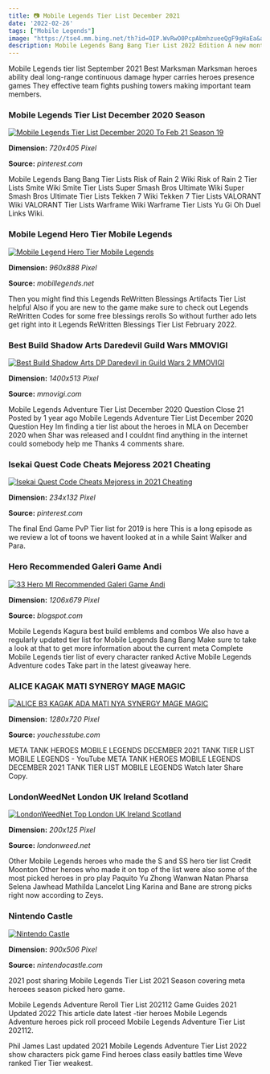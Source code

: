 ```yaml
---
title: 📷 Mobile Legends Tier List December 2021
date: '2022-02-26'
tags: ["Mobile Legends"]
image: "https://tse4.mm.bing.net/th?id=OIP.WvRwO0PcpAbmhzueeQgF9gHaEa&amp;pid=15.1"
description: Mobile Legends Bang Bang Tier List 2022 Edition A new month is rolling in and with buffs and nerfs coming with the update you might be wondering which heroes
---
```




Mobile Legends tier list September 2021 Best Marksman Marksman heroes ability deal long-range continuous damage hyper carries heroes presence games They effective team fights pushing towers making important team members.



### Mobile Legends Tier List December 2020 Season 

[![Mobile Legends Tier List December 2020 To Feb 21 Season 19 ](https://i.pinimg.com/originals/cc/e9/86/cce98631159e00e80096477626acdb44.png)](https://i.pinimg.com/originals/cc/e9/86/cce98631159e00e80096477626acdb44.png)


**Dimension:** _720x405 Pixel_ 

**Source:** _pinterest.com_ 


Mobile Legends Bang Bang Tier Lists Risk of Rain 2 Wiki Risk of Rain 2 Tier Lists Smite Wiki Smite Tier Lists Super Smash Bros Ultimate Wiki Super Smash Bros Ultimate Tier Lists Tekken 7 Wiki Tekken 7 Tier Lists VALORANT Wiki VALORANT Tier Lists Warframe Wiki Warframe Tier Lists Yu Gi Oh Duel Links Wiki.


### Mobile Legend Hero Tier Mobile Legends

[![Mobile Legend Hero Tier  Mobile Legends](http://pm1.narvii.com/7004/52b77e65d55a68e676ab1ba7890bacf4ef6e1ec0r1-960-888v2_uhq.jpg)](http://pm1.narvii.com/7004/52b77e65d55a68e676ab1ba7890bacf4ef6e1ec0r1-960-888v2_uhq.jpg)


**Dimension:** _960x888 Pixel_ 

**Source:** _mobillegends.net_ 


Then you might find this Legends ReWritten Blessings Artifacts Tier List helpful Also if you are new to the game make sure to check out Legends ReWritten Codes for some free blessings rerolls So without further ado lets get right into it Legends ReWritten Blessings Tier List February 2022.


### Best Build Shadow Arts Daredevil Guild Wars MMOVIGI

[![Best Build Shadow Arts DP Daredevil in Guild Wars 2  MMOVIGI](https://i0.wp.com/mmovigi.com/wp-content/uploads/2021/07/footer-bg.jpg?w=1400&amp;ssl=1)](https://i0.wp.com/mmovigi.com/wp-content/uploads/2021/07/footer-bg.jpg?w=1400&amp;ssl=1)


**Dimension:** _1400x513 Pixel_ 

**Source:** _mmovigi.com_ 


Mobile Legends Adventure Tier List December 2020 Question Close 21 Posted by 1 year ago Mobile Legends Adventure Tier List December 2020 Question Hey Im finding a tier list about the heroes in MLA on December 2020 when Shar was released and I couldnt find anything in the internet could somebody help me Thanks 4 comments share.


### Isekai Quest Code Cheats Mejoress 2021 Cheating 

[![Isekai Quest Code  Cheats  Mejoress in 2021  Cheating ](https://i.pinimg.com/236x/bf/91/53/bf9153073a6986fb586560d73f4f9769.jpg?nii=t)](https://i.pinimg.com/236x/bf/91/53/bf9153073a6986fb586560d73f4f9769.jpg?nii=t)


**Dimension:** _234x132 Pixel_ 

**Source:** _pinterest.com_ 


The final End Game PvP Tier list for 2019 is here This is a long episode as we review a lot of toons we havent looked at in a while Saint Walker and Para.


### Hero Recommended Galeri Game Andi

[![33 Hero Ml Recommended  Galeri Game Andi](https://gamingonphone.com/wp-content/uploads/2020/07/brody-ML.jpg)](https://gamingonphone.com/wp-content/uploads/2020/07/brody-ML.jpg)


**Dimension:** _1206x679 Pixel_ 

**Source:** _blogspot.com_ 


Mobile Legends Kagura best build emblems and combos We also have a regularly updated tier list for Mobile Legends Bang Bang Make sure to take a look at that to get more information about the current meta Complete Mobile Legends tier list of every character ranked Active Mobile Legends Adventure codes Take part in the latest giveaway here.


### ALICE KAGAK MATI SYNERGY MAGE MAGIC 

[![ALICE B3 KAGAK ADA MATI NYA   SYNERGY MAGE  MAGIC ](https://i.ytimg.com/vi/4bcYZZQMfQ0/maxresdefault.jpg)](https://i.ytimg.com/vi/4bcYZZQMfQ0/maxresdefault.jpg)


**Dimension:** _1280x720 Pixel_ 

**Source:** _youchesstube.com_ 


META TANK HEROES MOBILE LEGENDS DECEMBER 2021 TANK TIER LIST MOBILE LEGENDS - YouTube META TANK HEROES MOBILE LEGENDS DECEMBER 2021 TANK TIER LIST MOBILE LEGENDS Watch later Share Copy.


### LondonWeedNet London UK Ireland Scotland 

[![LondonWeedNet  Top London  UK  Ireland  Scotland ](http://comprarmarihuanamadrid.es/wp-content/uploads/2021/01/Diseno-sin-titulo-2021-01-25T143759.656.jpg)](http://comprarmarihuanamadrid.es/wp-content/uploads/2021/01/Diseno-sin-titulo-2021-01-25T143759.656.jpg)


**Dimension:** _200x125 Pixel_ 

**Source:** _londonweed.net_ 


Other Mobile Legends heroes who made the S and SS hero tier list Credit Moonton Other heroes who made it on top of the list were also some of the most picked heroes in pro play Paquito Yu Zhong Wanwan Natan Pharsa Selena Jawhead Mathilda Lancelot Ling Karina and Bane are strong picks right now according to Zeys.


### Nintendo Castle

[![Nintendo Castle](https://nintendocastle.com/images/articles/splatoon-3_logo.jpg)](https://nintendocastle.com/images/articles/splatoon-3_logo.jpg)


**Dimension:** _900x506 Pixel_ 

**Source:** _nintendocastle.com_ 



2021 post sharing Mobile Legends Tier List 2021 Season covering meta heroees season picked hero game.


Mobile Legends Adventure Reroll Tier List 202112 Game Guides 2021 Updated 2022 This article date latest -tier heroes Mobile Legends Adventure heroes pick roll proceed Mobile Legends Adventure Tier List 202112.


Phil James Last updated 2021 Mobile Legends Adventure Tier List 2022 show characters pick game Find heroes class easily battles time Weve ranked Tier Tier weakest.




